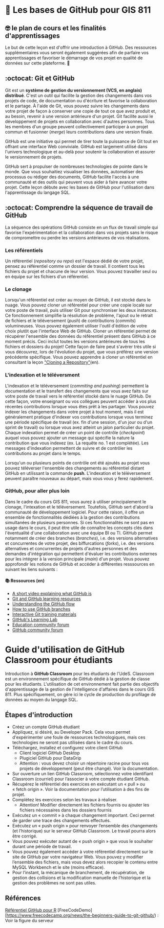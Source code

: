 # :wave: Les bases de GitHub pour GIS 811

## 🤓 le plan de cours et les finalités d'apprentissages

Le but de cette leçon est d'offrir une introduction à GitHub. Des ressources supplémentaires vous seront également suggérées afin de parfaire vos apprentissages et favoriser le démarrage de vos projet en qualité de données sur cette plateforme. 🚀

## :octocat: Git et GitHub

Git est un **système de gestion du versionnement (VCS, en anglais) distribué**. C'est un outil qui facilite la gestion des changements dans vos projets de code, de documentation ou d'écriture et favorise la collaboration et le partage. À l'aide de Git, vous pouvez suivre les changements dans votre projet de façon à conserver une copie de tout ce que avez produit et, au besoin, revenir à une version antérieure d'un projet. Git facilite aussi le développement de projets en collaboration avec d'autres personnes. Tous les membres d'un groupe peuvent collectivement participer à un projet commun et fusionner (*merge*) leurs contributions dans une version finale.

GitHub est une initiative qui permet de tirer toute la puissance de Git tout en offrant une interface Web conviviale. GitHub est largement utilisé dans l'univers technologique et au-delà pour soutenir la collaboration et assurer le versionnement de projets.

GitHub sert à propulser de nombreuses technologies de pointe dans le monde. Que vous souhaitiez visualiser les données, automatiser des processus ou rédiger des documents, GitHub facilite l'accès à une communauté et des outils qui peuvent vous aider à faire avancer votre projet. Cette leçon débute avec les bases de GitHub pour l'utilisation dans l'apprentissage du langage SQL.

## :octocat: Comprendre la séquence de travail de GitHub

La séquence des opérations GitHub consiste en un flux de travail simple qui favorise l'expérimentation et la collaboration dans vos projets sans le risque de compromettre ou perdre les versions antérieures de vos réalisations.

### Les référentiels

Un référentiel (*repository ou repo*) est l'espace dédié de votre projet, pensez au référentiel comme un dossier de travail. Il contient tous les fichiers du projet et chacune de leur version. Vous pouvez travailler seul ou en équipe sur les fichiers d'un référentiel.

### Le clonage

Lorsqu'un référentiel est créer au moyen de GitHub, il est stocké dans le nuage. Vous pouvez cloner un référentiel pour créer une copie locale sur votre poste de travail, puis utiliser Git pour synchroniser les deux instances. Ce fonctionnement simplifie la résolution de problème, l'ajout ou le retrait de fichiers et le téléversement (*push*) de contributions (*commits*) volumineuses. Vous pouvez également utiliser l'outil d'édition de votre choix plutôt que l'interface Web de GitHub. Cloner un référentiel permet de récupérer l'ensemble des données du référentiel présent dans GitHub à ce moment précis. Ceci inclut toutes les versions antérieures de tous les fichiers et dossiers du projet! Cette façon de faire peut s'avérer très utile si vous découvrez, lors de l'évolution du projet, que vous préférez une version précédente spécifique. Vous pouvez apprendre à cloner un référentiel en consultant la leçon ["Cloning a Repository"](https://docs.github.com/en/github/creating-cloning-and-archiving-repositories/cloning-a-repository)(en).

### L'indexation et le téléversment

L'indexation et le téléversement (*commiting and pushing*) permettent la documentation et le transfert des changements que vous avez faits sur votre poste de travail vers le référentiel stocké dans le nuage GitHub. De cette façon, votre enseignant ou vos collègues peuvent accéder à vos plus récentes contributions lorsque vous êtes prêt à les partager. Vous pouvez indexer les changements dans votre projet à tout moment, mais il est généralement pratique d'indexer vos contributions lorsque vous terminez une période spécifique de travail (ex. fin d'une session, d'un jour ou d'un sprint de travail) ou lorsque vous avez atteint un jalon particulier du projet. Chaque indexation permet de créer un point de contrôle (*checkpoint*) auquel vous pouvez ajouter un message qui spécifie la nature la contribution que vous indexez (ex. La requête no. 1 est complétée). Les messages d'indexation permettent de suivre et de contrôler les contributions au projet dans le temps.

Lorsqu'un ou plusieurs points de contrôle ont été ajoutés au projet vous pouvez téléverser l'ensemble des changements au référentiel distant GitHub en utilissant la commande **push**. L'indexation et le téléversement peuvent paraître nouveaux au départ, mais vous vous y ferez rapidement.

### GitHub, pour aller plus loin

Dans le cadre du cours GIS 811, vous aurez à utiliser principalement le clonage, l'intexation et le téléversement. Toutefois, GitHub sert d'abord la communauté de développement logiciel. Pour cette raison, il offre un ensemble de fonctionnalités dédiées à la gestion des contributions simultanées de plusieurs personnes. Si ces fonctionnalités ne sont pas en usage dans le cours, il peut être utile de connaître les concepts clés dans l'éventualité d'une collaboration avec une équipe BI ou TI. GitHub permet notamment de créer des branches (*branches*), i.e. des versions alternatives et concurrentes de votre projet, des biffurcations (*forks*), i.e. des versions alternatives et concurrentes de projets d'autres personnes et des demandes d'intégration qui permettent d'évaluer les contributions externes pour les intégrer à la version principale (*main*) d'un projet. Vous pouvez approfondir les notions de GitHub et accéder à différentes resssources en suivant les liens suivants :

#### 📚  Ressources (en)
* [A short video explaining what GitHub is](https://www.youtube.com/watch?v=w3jLJU7DT5E&feature=youtu.be) 
* [Git and GitHub learning resources](https://docs.github.com/en/github/getting-started-with-github/git-and-github-learning-resources) 
* [Understanding the GitHub flow](https://guides.github.com/introduction/flow/)
* [How to use GitHub branches](https://www.youtube.com/watch?v=H5GJfcp3p4Q&feature=youtu.be)
* [Interactive Git training materials](https://githubtraining.github.io/training-manual/#/01_getting_ready_for_class)
* [GitHub's Learning Lab](https://lab.github.com/)
* [Education community forum](https://education.github.community/)
* [GitHub community forum](https://github.community/)

# Guide d'utilisation de **GitHub Classroom** pour étudiants
Introduction à **GitHub Classroom** pour les étudiants de l'UdeS. Classroom est un environnement spécifique de GitHub dédié à la gestion de classe pour les étudiants. L'utilisation de cet environnement fait partie des objectifs d'apprentissage de la gestion de l'intelligence d'affaires dans le cours GIS 811. Plus spécifiquement, on gère ici le cycle de production du profilage de données au moyen du langage SQL.

## Étapes d'introduction
* Créez un compte GitHub étudiant
* Appliquez, si désiré, au Developer Pack. Cela vous permet d'expérimenter une foule de ressources technologiques, mais ces technologies ne seront pas utilisées dans le cadre du cours.
* Téléchargez, installez et configurez votre client GitHub
  * Client logiciel GitHub Desktop
  * Plugiciel GitHub pour DataGrip
  * Attention : vous devez choisir un répertoire racine pour tous vos projets de développement (peut être changé). Voir la documentation.
* Sur ouverture un lien GitHub Classroom, sélectionnez votre identifiant Classroom (courriel) pour l’associer à votre compte étudiant GitHub.
* Récupérez le référentiel des exercices en exécutant un « pull » ou « fetch origin ». Voir la documentation pour l’utilisation à des fins de projet.
* Complétez les exercices selon les travaux à réaliser. 
  * Attention! Modifier directement les fichiers fournis ou ajouter les fichiers nécessaires dans les dossiers fournis
* Exécutez un « commit » à chaque changement important. Ceci permet de garder une trace des changements effectués.
* Exécutez un « push origin » pour renvoyer l’ensemble des changements (et l’historique) sur le serveur GitHub Classroom. Le travail pourra alors être corrigé.
* Vous pouvez exécuter autant de « push origin » que vous le souhaiter durant une période de travail.
* Vous pouvez également accéder à votre référentiel directement sur le site de GitHub par votre navigateur Web. Vous pouvez y modifier l’ensemble des fichiers, mais vous devez alors recopier le contenu entre MySQL Workbench et le site (moins efficace).
* Pour l’instant, la mécanique de branchement, de récupération, de gestion des collisions et la modification manuelle de l’historique et la gestion des problèmes ne sont pas utiles.


## Références
[Référentiel GitHub pour R](https://github.com/jfiksel/github-classroom-for-students)
[FreeCodeDemo][https://www.freecodecamp.org/news/the-beginners-guide-to-git-github/) : Voir la figure du serveur
